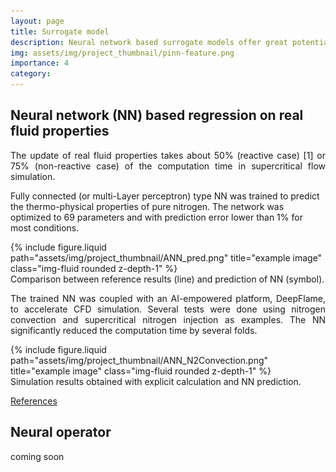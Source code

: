 ```yaml
---
layout: page
title: Surrogate model
description: Neural network based surrogate models offer great potential for accelerating expensive combustion simulation with acceptable loss of accuracy ...
img: assets/img/project_thumbnail/pinn-feature.png
importance: 4
category: 
---
```

<!-- the script and style -->
<script>
function togglebibBlock(blockid) {
  var id = document.getElementById(blockid);
  if (id) {
    if(id.className.indexOf('bibBlock') != -1) {
        id.className.indexOf('noshow') == -1?id.className = 'bibBlock noshow':id.className = 'bibBlock';
    }
  } else {
    return;
  }
}
</script>

<style>
div.noshow { display: none; }
div.bibBlock {}
</style> 
<!-- the script and style -->

<h2> Neural network (NN) based regression on real fluid properties </h2>
<p style="text-align: justify;">
The update of real fluid properties takes about 50% (reactive case) [1] or 75% (non-reactive case) of the computation time in supercritical flow simulation. 

Fully connected (or multi-Layer perceptron) type NN was trained to predict the thermo-physical properties of pure nitrogen. The network was optimized to 69 parameters and with prediction error lower than 1% for most conditions.
</p>

<div class="row justify-content-sm-center">
    <div class="col-sm-10 mt-3 mt-md-0">
        {% include figure.liquid path="assets/img/project_thumbnail/ANN_pred.png" title="example image" class="img-fluid rounded z-depth-1" %}
    </div>
</div>
<div class="caption">
    Comparison between reference results (line) and prediction of NN (symbol). 
</div>

<p style="text-align: justify;">
The trained NN was coupled with an AI-empowered platform, DeepFlame, to accelerate CFD simulation. Several tests were done using nitrogen convection and supercritical nitrogen injection as examples. The NN significantly reduced the computation time by several folds.
</p>

<div class="row justify-content-sm-center">
    <div class="col-sm-10 mt-3 mt-md-0">
        {% include figure.liquid path="assets/img/project_thumbnail/ANN_N2Convection.png" title="example image" class="img-fluid rounded z-depth-1" %}
    </div>
</div>
<div class="caption">
    Simulation results obtained with explicit calculation and NN prediction. 
</div>


<a href="javascript:togglebibBlock('ref1')" class="textlink">References</a>
<div id="ref1" class="bibBlock noshow">
<pre>
[1] P.C. Ma, Y. Lv, and M. Ihme, “An entropy-stable hybrid scheme for simulations of transcritical real-fluid flows,” Journal of Computational Physics 340, 330–357 (2017).
[2] W. Mayer, J. Telaar, R. Branam, G. Schneider, and J. Hussong, “Raman Measurements of Cryogenic Injection at Supercritical Pressure,” Heat and Mass Transfer 39(8), 709–719 (2003).
[3] <img src="/assets/img/project_thumbnail/deepflame.jpg" style="height: 2em;vertical-align: middle;"> <a href="https://github.com/deepmodeling/deepflame-dev">https://github.com/deepmodeling/deepflame-dev</a>
</pre>
</div>

<h2> Neural operator </h2>
coming soon